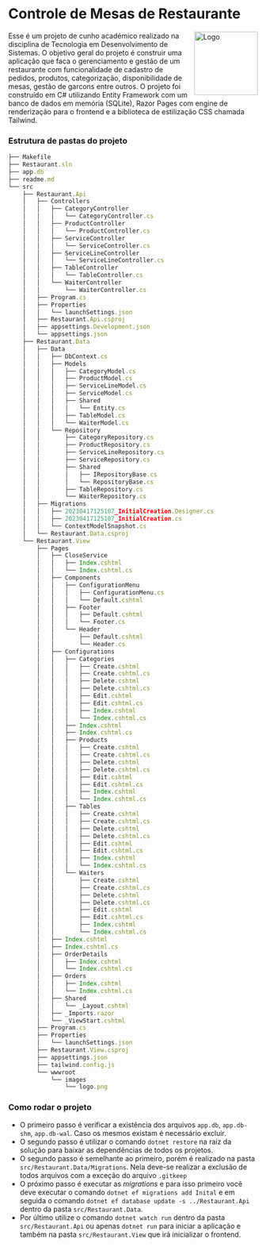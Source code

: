 # Controle de Mesas de Restaurante

<img alt="Logo" align="right" src="https://www.utfpr.edu.br/icones/cabecalho/logo-utfpr/@@images/efcf9caf-6d29-4c24-8266-0b7366ea3a40.png" width="128" />

Esse é um projeto de cunho académico realizado na disciplina de Tecnologia em Desenvolvimento de Sistemas. O objetivo geral do projeto é construir uma aplicação que faca o gerenciamento e gestão de um restaurante com funcionalidade de cadastro de pedidos, produtos, categorização, disponibilidade de mesas, gestão de garcons entre outros. O projeto foi construído em C# utilizando Entity Framework com um banco de dados em memória (SQLite), Razor Pages com engine de renderização para o frontend e a biblioteca de estilização CSS chamada Tailwind.

### Estrutura de pastas do projeto

```javascript
├── Makefile
├── Restaurant.sln
├── app.db
├── readme.md
└── src
    ├── Restaurant.Api
    │   ├── Controllers
    │   │   ├── CategoryController
    │   │   │   └── CategoryController.cs
    │   │   ├── ProductController
    │   │   │   └── ProductController.cs
    │   │   ├── ServiceController
    │   │   │   └── ServiceController.cs
    │   │   ├── ServiceLineController
    │   │   │   └── ServiceLineController.cs
    │   │   ├── TableController
    │   │   │   └── TableController.cs
    │   │   └── WaiterController
    │   │       └── WaiterController.cs
    │   ├── Program.cs
    │   ├── Properties
    │   │   └── launchSettings.json
    │   ├── Restaurant.Api.csproj
    │   ├── appsettings.Development.json
    │   └── appsettings.json
    ├── Restaurant.Data
    │   ├── Data
    │   │   ├── DbContext.cs
    │   │   ├── Models
    │   │   │   ├── CategoryModel.cs
    │   │   │   ├── ProductModel.cs
    │   │   │   ├── ServiceLineModel.cs
    │   │   │   ├── ServiceModel.cs
    │   │   │   ├── Shared
    │   │   │   │   └── Entity.cs
    │   │   │   ├── TableModel.cs
    │   │   │   └── WaiterModel.cs
    │   │   └── Repository
    │   │       ├── CategoryRepository.cs
    │   │       ├── ProductRepository.cs
    │   │       ├── ServiceLineRepository.cs
    │   │       ├── ServiceRepository.cs
    │   │       ├── Shared
    │   │       │   ├── IRepositoryBase.cs
    │   │       │   └── RepositoryBase.cs
    │   │       ├── TableRepository.cs
    │   │       └── WaiterRepository.cs
    │   ├── Migrations
    │   │   ├── 20230417125107_InitialCreation.Designer.cs
    │   │   ├── 20230417125107_InitialCreation.cs
    │   │   └── ContextModelSnapshot.cs
    │   └── Restaurant.Data.csproj
    └── Restaurant.View
        ├── Pages
        │   ├── CloseService
        │   │   ├── Index.cshtml
        │   │   └── Index.cshtml.cs
        │   ├── Components
        │   │   ├── ConfigurationMenu
        │   │   │   ├── ConfigurationMenu.cs
        │   │   │   └── Default.cshtml
        │   │   ├── Footer
        │   │   │   ├── Default.cshtml
        │   │   │   └── Footer.cs
        │   │   └── Header
        │   │       ├── Default.cshtml
        │   │       └── Header.cs
        │   ├── Configurations
        │   │   ├── Categories
        │   │   │   ├── Create.cshtml
        │   │   │   ├── Create.cshtml.cs
        │   │   │   ├── Delete.cshtml
        │   │   │   ├── Delete.cshtml.cs
        │   │   │   ├── Edit.cshtml
        │   │   │   ├── Edit.cshtml.cs
        │   │   │   ├── Index.cshtml
        │   │   │   └── Index.cshtml.cs
        │   │   ├── Index.cshtml
        │   │   ├── Index.cshtml.cs
        │   │   ├── Products
        │   │   │   ├── Create.cshtml
        │   │   │   ├── Create.cshtml.cs
        │   │   │   ├── Delete.cshtml
        │   │   │   ├── Delete.cshtml.cs
        │   │   │   ├── Edit.cshtml
        │   │   │   ├── Edit.cshtml.cs
        │   │   │   ├── Index.cshtml
        │   │   │   └── Index.cshtml.cs
        │   │   ├── Tables
        │   │   │   ├── Create.cshtml
        │   │   │   ├── Create.cshtml.cs
        │   │   │   ├── Delete.cshtml
        │   │   │   ├── Delete.cshtml.cs
        │   │   │   ├── Edit.cshtml
        │   │   │   ├── Edit.cshtml.cs
        │   │   │   ├── Index.cshtml
        │   │   │   └── Index.cshtml.cs
        │   │   └── Waiters
        │   │       ├── Create.cshtml
        │   │       ├── Create.cshtml.cs
        │   │       ├── Delete.cshtml
        │   │       ├── Delete.cshtml.cs
        │   │       ├── Edit.cshtml
        │   │       ├── Edit.cshtml.cs
        │   │       ├── Index.cshtml
        │   │       └── Index.cshtml.cs
        │   ├── Index.cshtml
        │   ├── Index.cshtml.cs
        │   ├── OrderDetails
        │   │   ├── Index.cshtml
        │   │   └── Index.cshtml.cs
        │   ├── Orders
        │   │   ├── Index.cshtml
        │   │   └── Index.cshtml.cs
        │   ├── Shared
        │   │   └── _Layout.cshtml
        │   ├── _Imports.razor
        │   └── _ViewStart.cshtml
        ├── Program.cs
        ├── Properties
        │   └── launchSettings.json
        ├── Restaurant.View.csproj
        ├── appsettings.json
        ├── tailwind.config.js
        └── wwwroot
            └── images
                └── logo.png

```

### Como rodar o projeto

- O primeiro passo é verificar a existência dos arquivos `app.db`, `app.db-shm`, `app.db-wal`. Caso os mesmos existam é necessário excluir.
- O segundo passo é utilizar o comando `dotnet restore` na raiz da solução para baixar as dependências de todos os projetos.
- O segundo passo é semelhante ao primeiro, porém é realizado na pasta `src/Restaurant.Data/Migrations`. Nela deve-se realizar a exclusão de todos arquivos com a exceção do arquivo `.gitkeep`
- O próximo passo é executar as _migrations_ e para isso primeiro você deve executar o comando `dotnet ef migrations add Inital` e em seguida o comando `dotnet ef database update -s ../Restaurant.Api` dentro da pasta `src/Restaurant.Data`.
- Por último utilize o comando `dotnet watch run` dentro da pasta `src/Restaurant.Api` ou apenas `dotnet run` para iniciar a aplicação e também na pasta `src/Restaurant.View` que irá inicializar o frontend.
